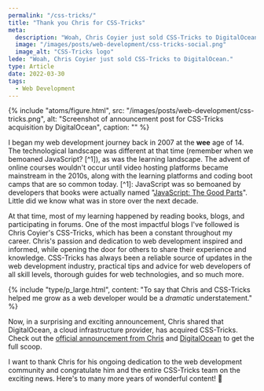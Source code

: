 ```yaml
---
permalink: "/css-tricks/"
title: "Thank you Chris for CSS-Tricks"
meta:
  description: "Woah, Chris Coyier just sold CSS-Tricks to DigitalOcean."
  image: "/images/posts/web-development/css-tricks-social.png"
  image_alt: "CSS-Tricks logo"
lede: "Woah, Chris Coyier just sold CSS-Tricks to DigitalOcean."
type: Article
date: 2022-03-30
tags:
  - Web Development
---
```


{% include "atoms/figure.html", src: "/images/posts/web-development/css-tricks.png", alt: "Screenshot of announcement post for CSS-Tricks acquisition by DigitalOcean", caption: "" %}

I began my web development journey back in 2007 at the **wee** age of 14. The technological landscape was different at that time (remember when we bemoaned JavaScript? [^1]), as was the learning landscape. The advent of online courses wouldn't occur until video hosting platforms became mainstream in the 2010s, along with the learning platforms and coding boot camps that are so common today. [^1]: JavaScript was so bemoaned by developers that books were actually named "[JavaScript: The Good Parts](https://www.amazon.com/dp/0596517742/ref=cm_sw_r_cp_api_i_5K7Q7CEB1FDPN5SQ41V9)". Little did we know what was in store over the next decade.

At that time, most of my learning happened by reading books, blogs, and participating in forums. One of the most impactful blogs I've followed is Chris Coyier's CSS-Tricks, which has been a constant throughout my career. Chris's passion and dedication to web development inspired and informed, while opening the door for others to share their experience and knowledge. CSS-Tricks has always been a reliable source of updates in the web development industry, practical tips and advice for web developers of all skill levels, thorough guides for web technologies, and so much more.

{% include "type/p_large.html", content: "To say that Chris and CSS-Tricks helped me grow as a web developer would be a <em>dramatic</em> understatement." %}

Now, in a surprising and exciting announcement, Chris shared that DigitalOcean, a cloud infrastructure provider, has acquired CSS-Tricks. Check out the <a href="https://css-tricks.com/css-tricks-is-joining-digitalocean/" target="_blank" rel="noopener">official announcement from Chris</a> and <a href="https://www.digitalocean.com/blog/css-tricks-joins-digitalocean" target="_blank" rel="noopener">DigitalOcean</a> to get the full scoop.

I want to thank Chris for his ongoing dedication to the web development community and congratulate him and the entire CSS-Tricks team on the exciting news. Here's to many more years of wonderful content! 🎉
